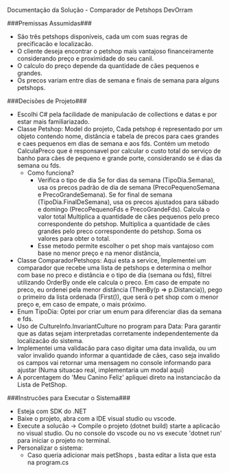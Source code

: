 Documentação da Solução - Comparador de Petshops DevOrram

 ###Premissas Assumidas###
- São três petshops disponíveis, cada um com suas regras de precificacão e localizacão.
- O cliente deseja encontrar o petshop mais vantajoso financeiramente considerando preço e proximidade do seu canil.
- O calculo do preço depende da quantidade de cães pequenos e grandes.
- Os precos variam entre dias de semana e finais de semana para alguns petshops.

###Decisões de Projeto###
- Escolhi C# pela facilidade de manipulacão de collections e datas e por estar mais familiariazado.
- Classe Petshop: Model do projeto, Cada petshop é representado por um objeto contendo nome, distância e tabela de precos para caes grandes e caes pequenos em dias de semana e aos fds. Contém um metodo CalculaPreco que é responsavel por calcular o custo total do 
  serviço de banho para cães de pequeno e grande porte, considerando se é dias da semana ou fds.
   - Como funciona?
     - Verifica o tipo de dia
         Se for dias da semana (TipoDia.Semana), usa os precos padrão de dia de semana (PrecoPequenoSemana e PrecoGrandeSemana).
         Se for final de semana (TipoDia.FinalDeSemana), usa os precos ajustados para sábado e domingo (PrecoPequenoFds e PrecoGrandeFds).
         Calcula o valor total
         Multiplica a quantidade de cães pequenos pelo preco correspondente do petshop.
         Multiplica a quantidade de cães grandes pelo preco correspondente do petshop.
         Soma os valores para obter o total.
      - Esse metodo  permite escolher o pet shop mais vantajoso com base no menor preço e na menor distância,
- Classe ComparadorPetshops: Aqui esta a service, Implementei um comparador que recebe uma lista de petshops e determina o melhor com base no preco e distância e o tipo de dia (semana ou fds), filtrei utilizando OrderBy onde ele calcula o preco. Em caso de empate no 
  preco, eu ordenei pela menor distância (ThenBy(p => p.Distancia)), pego o primeiro da lista ordenada (First()), que será o pet shop com o menor preço e, em caso de empate, o mais próximo.
- Enum TipoDia: Optei por criar  um enum para diferenciar dias da semana e fds.
- Uso de CultureInfo.InvariantCulture no program para Data: Para garantir que as datas sejam interpretadas corretamente independentemente da localizacão do sistema.
- Implementei uma validacão para caso digitar uma data invalida, ou um valor invalido quando informar a quantidade de cães, caso seja invalido os campos vai retornar uma mensagem no console informando para ajustar (Numa situacao real, implementaria um modal aqui)
- A porcentagem do 'Meu Canino Feliz' apliquei direto na instanciacão da Lista de PetShop.

###Instrucões para Executar o Sistema###
- Esteja com SDK do .NET
- Baixe o projeto, abra com a IDE visual studio ou vscode.
- Execute a solucão -> Compile o projeto (dotnet build) starte a aplicacão no visual studio. Ou no console do vscode ou no vs execute 'dotnet run' para iniciar o projeto no terminal.
- Personalizar o sistema:
   - Caso queria adicionar mais petShops , basta editar a lista que esta na program.cs

